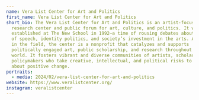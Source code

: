```yaml
---
name: Vera List Center for Art and Politics
first_name: Vera List Center for Art and Politics
short_bio: The Vera List Center for Art and Politics is an artist-focused
  research center and public forum for art, culture, and politics. It was
  established at The New School in 1992—a time of rousing debates about freedom
  of speech, identity politics, and society’s investment in the arts. A leader
  in the field, the center is a nonprofit that catalyzes and supports
  politically engaged art, public scholarship, and research throughout the
  world. It fosters vibrant and diverse communities of artists, scholars, and
  policymakers who take creative, intellectual, and political risks to bring
  about positive change.
portraits:
  - media: 2024/02/vera-list-center-for-art-and-politics
website: https://www.veralistcenter.org/
instagram: veralistcenter
---
```

